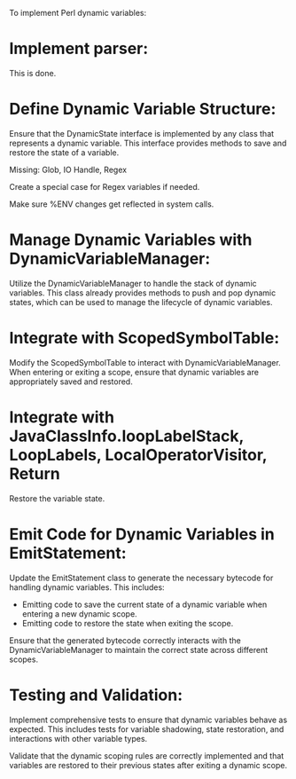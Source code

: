 To implement Perl dynamic variables:

# Implement parser:

This is done.

# Define Dynamic Variable Structure:

Ensure that the DynamicState interface is implemented by any class that represents a dynamic variable. This interface provides methods to save and restore the state of a variable.

Missing: Glob, IO Handle, Regex

Create a special case for Regex variables if needed.

Make sure %ENV changes get reflected in system calls.

# Manage Dynamic Variables with DynamicVariableManager:

Utilize the DynamicVariableManager to handle the stack of dynamic variables. This class already provides methods to push and pop dynamic states, which can be used to manage the lifecycle of dynamic variables.

# Integrate with ScopedSymbolTable:

Modify the ScopedSymbolTable to interact with DynamicVariableManager. When entering or exiting a scope, ensure that dynamic variables are appropriately saved and restored.

# Integrate with JavaClassInfo.loopLabelStack, LoopLabels, LocalOperatorVisitor, Return

Restore the variable state.

# Emit Code for Dynamic Variables in EmitStatement:

Update the EmitStatement class to generate the necessary bytecode for handling dynamic variables. This includes:
- Emitting code to save the current state of a dynamic variable when entering a new dynamic scope.
- Emitting code to restore the state when exiting the scope.

Ensure that the generated bytecode correctly interacts with the DynamicVariableManager to maintain the correct state across different scopes.

# Testing and Validation:

Implement comprehensive tests to ensure that dynamic variables behave as expected. This includes tests for variable shadowing, state restoration, and interactions with other variable types.

Validate that the dynamic scoping rules are correctly implemented and that variables are restored to their previous states after exiting a dynamic scope.

